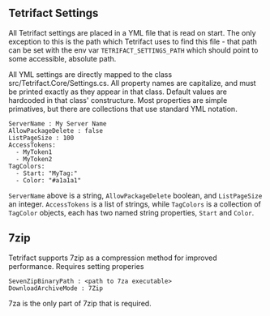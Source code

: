 ## Tetrifact Settings

All Tetrifact settings are placed in a YML file that is read on start. The only exception to this is the path which Tetrifact uses to find this file - that path can be set with the env var `TETRIFACT_SETTINGS_PATH` which should point to some accessible, absolute path.

All YML settings are directly mapped to the class src/Tetrifact.Core/Settings.cs. All property names are capitalize, and must be printed exactly as they appear in that class. Default values are hardcoded in that class' constructure. Most properties are simple primatives, but there are collections that use standard YML notation.

    ServerName : My Server Name
    AllowPackageDelete : false
    ListPageSize : 100
    AccessTokens:
      - MyToken1
      - MyToken2
    TagColors:
      - Start: "MyTag:"  
      - Color: "#a1a1a1"

`ServerName` above is a string, `AllowPackageDelete` boolean, and `ListPageSize` an integer. `AccessTokens` is a list of strings, while `TagColors` is a collection of `TagColor` objects, each has two named string properties, `Start` and `Color`.


## 7zip

Tetrifact supports 7zip as a compression method for improved performance. Requires setting properies

    SevenZipBinaryPath : <path to 7za executable>
    DownloadArchiveMode : 7Zip

7za is the only part of 7zip that is required.

